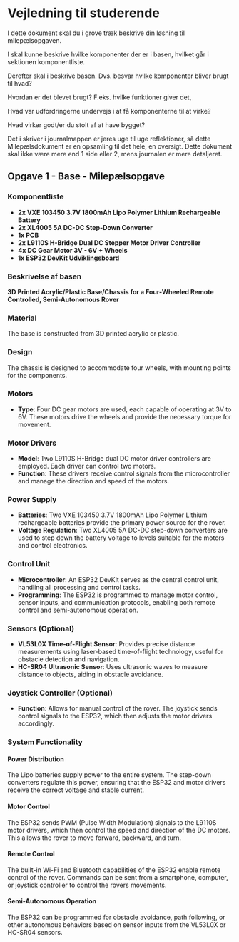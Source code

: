 # Vejledning til studerende

I dette dokument skal du i grove træk beskrive din løsning til milepælsopgaven.

I skal kunne beskrive hvilke komponenter der er i basen, hvilket går i sektionen komponentliste.

Derefter skal i beskrive basen. Dvs. besvar hvilke komponenter bliver brugt til hvad? 

Hvordan er det blevet brugt? F.eks. hvilke funktioner giver det,

Hvad var udfordringerne undervejs i at få komponenterne til at virke?

Hvad virker godt/er du stolt af at have bygget?

Det i skriver i journalmappen er jeres uge til uge reflektioner, så dette Milepælsdokument er en opsamling til det hele, en oversigt. Dette dokument skal ikke være mere end 1 side eller 2, mens journalen er mere detaljeret.

## Opgave 1 - Base - Milepælsopgave

### Komponentliste

- **2x VXE 103450 3.7V 1800mAh Lipo Polymer Lithium Rechargeable Battery**
- **2x XL4005 5A DC-DC Step-Down Converter**
- **1x PCB**
- **2x L9110S H-Bridge Dual DC Stepper Motor Driver Controller**
- **4x DC Gear Motor 3V - 6V + Wheels**
- **1x ESP32 DevKit Udviklingsboard**

### Beskrivelse af basen

**3D Printed Acrylic/Plastic Base/Chassis for a Four-Wheeled Remote Controlled, Semi-Autonomous Rover**

### Material
The base is constructed from 3D printed acrylic or plastic.

### Design
The chassis is designed to accommodate four wheels, with mounting points for the components.

### Motors
- **Type**: Four DC gear motors are used, each capable of operating at 3V to 6V. These motors drive the wheels and provide the necessary torque for movement.

### Motor Drivers
- **Model**: Two L9110S H-Bridge dual DC motor driver controllers are employed. Each driver can control two motors.
- **Function**: These drivers receive control signals from the microcontroller and manage the direction and speed of the motors.

### Power Supply
- **Batteries**: Two VXE 103450 3.7V 1800mAh Lipo Polymer Lithium rechargeable batteries provide the primary power source for the rover.
- **Voltage Regulation**: Two XL4005 5A DC-DC step-down converters are used to step down the battery voltage to levels suitable for the motors and control electronics.

### Control Unit
- **Microcontroller**: An ESP32 DevKit serves as the central control unit, handling all processing and control tasks.
- **Programming**: The ESP32 is programmed to manage motor control, sensor inputs, and communication protocols, enabling both remote control and semi-autonomous operation.

### Sensors (Optional)
- **VL53L0X Time-of-Flight Sensor**: Provides precise distance measurements using laser-based time-of-flight technology, useful for obstacle detection and navigation.
- **HC-SR04 Ultrasonic Sensor**: Uses ultrasonic waves to measure distance to objects, aiding in obstacle avoidance.

### Joystick Controller (Optional)
- **Function**: Allows for manual control of the rover. The joystick sends control signals to the ESP32, which then adjusts the motor drivers accordingly.

### System Functionality

#### Power Distribution
The Lipo batteries supply power to the entire system. The step-down converters regulate this power, ensuring that the ESP32 and motor drivers receive the correct voltage and stable current.

#### Motor Control
The ESP32 sends PWM (Pulse Width Modulation) signals to the L9110S motor drivers, which then control the speed and direction of the DC motors. This allows the rover to move forward, backward, and turn.

#### Remote Control
The built-in Wi-Fi and Bluetooth capabilities of the ESP32 enable remote control of the rover. Commands can be sent from a smartphone, computer, or joystick controller to control the rovers movements.

#### Semi-Autonomous Operation
The ESP32 can be programmed for obstacle avoidance, path following, or other autonomous behaviors based on sensor inputs from the VL53L0X or HC-SR04 sensors.
